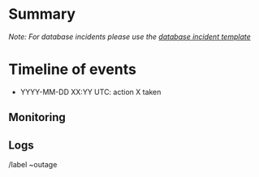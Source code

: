 # Summary

_Note: For database incidents please use the [database incident template](.gitlab/issue_templates/database_incident.md)_

<!-- Add a brief summary of the incident here and a severity label (S1, S2, S3, S4), then remove this comment. -->

# Timeline of events

<!--

Here you should add the timeline of events, such as when the incident happened,
when action X was taken, etc.

-->

* YYYY-MM-DD XX:YY UTC: action X taken

## Monitoring

<!-- Add links to graphs-->

## Logs

<!-- Add links to logs -->

/label ~outage
